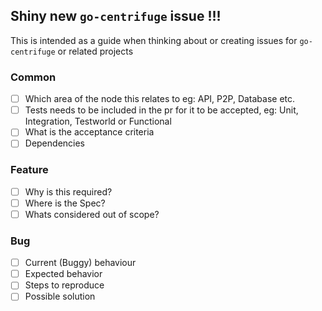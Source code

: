 ## Shiny new `go-centrifuge` issue !!!

This is intended as a guide when thinking about or creating issues for `go-centrifuge` or related projects

### Common
- [ ] Which area of the node this relates to eg: API, P2P, Database etc.
- [ ] Tests needs to be included in the pr for it to be accepted, eg: Unit, Integration, Testworld or Functional
- [ ] What is the acceptance criteria
- [ ] Dependencies

### Feature
- [ ] Why is this required?
- [ ] Where is the Spec?
- [ ] Whats considered out of scope?
    
### Bug
- [ ] Current (Buggy) behaviour
- [ ] Expected behavior 
- [ ] Steps to reproduce
- [ ] Possible solution